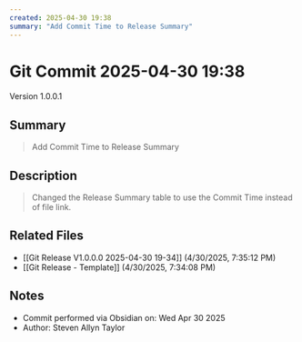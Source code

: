 ```yaml
---
created: 2025-04-30 19:38
summary: "Add Commit Time to Release Summary"
---
```


# Git Commit 2025-04-30 19:38

Version 1.0.0.1

## Summary
> Add Commit Time to Release Summary

## Description
> Changed the Release Summary table to use the Commit Time instead of file link.

## Related Files
- [[Git Release V1.0.0.0 2025-04-30 19-34]] (4/30/2025, 7:35:12 PM)
- [[Git Release - Template]] (4/30/2025, 7:34:08 PM)

## Notes
- Commit performed via Obsidian on: Wed Apr 30 2025
- Author: Steven Allyn Taylor

